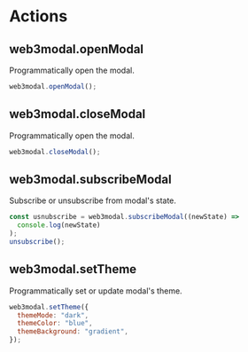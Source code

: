 # Actions

## web3modal.openModal

Programmatically open the modal.

```js
web3modal.openModal();
```

## web3modal.closeModal

Programmatically open the modal.

```js
web3modal.closeModal();
```

## web3modal.subscribeModal

Subscribe or unsubscribe from modal's state.

```js
const usnubscribe = web3modal.subscribeModal((newState) =>
  console.log(newState)
);
unsubscribe();
```

## web3modal.setTheme

Programmatically set or update modal's theme.

```js
web3modal.setTheme({
  themeMode: "dark",
  themeColor: "blue",
  themeBackground: "gradient",
});
```
